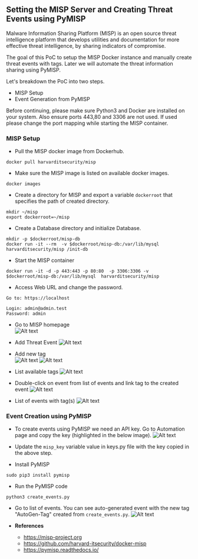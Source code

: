 ## Setting the MISP Server and Creating Threat Events using PyMISP

Malware Information Sharing Platform (MISP) is an open source threat intelligence platform that develops utilities and documentation for more effective threat intelligence, by sharing indicators of compromise. 

The goal of this PoC to setup the MISP Docker instance and manually create threat events with tags. Later we will automate the threat information sharing using PyMISP. 

Let's breakdown the PoC into two steps.
*    MISP Setup
*    Event Generation from PyMISP

Before continuing, please make sure Python3 and Docker are installed on your system. Also ensure ports 443,80 and 3306 are not used. If used please change the port mapping while starting the MISP container. 
 


### MISP Setup
    
*   Pull the MISP docker image from Dockerhub.
```
docker pull harvarditsecurity/misp
```

*  Make sure the MISP image is listed on available docker images.
```
docker images
```

*  Create a directory for MISP and  export a variable `dockerroot`  that specifies the path of created directory.
```
mkdir ~/misp
export dockerroot=~/misp
```

*  Create a Database directory and initialize Database.
```
mkdir -p $dockerroot/misp-db
docker run -it --rm  -v $dockerroot/misp-db:/var/lib/mysql harvarditsecurity/misp /init-db
```

* Start the MISP container
```
docker run -it -d -p 443:443 -p 80:80  -p 3306:3306 -v $dockerroot/misp-db:/var/lib/mysql  harvarditsecurity/misp
```

* Access Web URL and change the password.
```
Go to: https://localhost 

Login: admin@admin.test
Password: admin
```

* Go to MISP homepage  
![Alt text](./screenshots/misp-home.png?raw=true "MISP Homepage")

* Add Threat Event 
![Alt text](./screenshots/misp-add-event.png?raw=true "Add Threat Event")

* Add new tag  
![Alt text](./screenshots/misp-add-tag-menu.png?raw=true "Add Tag Menu")
![Alt text](./screenshots/misp-add-tag.png?raw=true "Add Tag")                  

* List available tags
![Alt text](./screenshots/misp-list-tags.png?raw=true "List Tags")

* Double-click on event from list of events and link tag to the created event
![Alt text](./screenshots/misp-link-tag-event.png?raw=true "Link tag to an event")

* List of events with tag(s)
![Alt text](./screenshots/misp-list-events-with-tag.png?raw=true "List Events+Tags")




### Event Creation using PyMISP

* To create events using PyMISP we need an API key. Go to Automation page and copy the key (highlighted in the below image). 
![Alt text](./screenshots/pymisp-key.png?raw=true "API Key for PyMISP")


* Update the `misp_key` variable value in keys.py file with the key copied in the above step.

* Install PyMISP
```
sudo pip3 install pymisp
```

* Run the PyMISP code
```
python3 create_events.py
```

* Go to list of events. You can see auto-generated event with the new tag "AutoGen-Tag" created from `create_events.py`. 
![Alt text](./screenshots/pymisp-event.png?raw=true "List Events+Tags generated from PyMISP")



* **References**
    * https://misp-project.org
    * https://github.com/harvard-itsecurity/docker-misp
    * https://pymisp.readthedocs.io/

